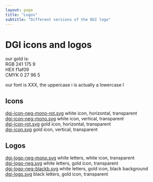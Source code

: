 ```yaml
---
layout: page
title: "Logos"
subtitle: "Different versions of the DGI logo"
---
```


# DGI icons and logos

our gold is:  
RGB 241 175 9  
HEX f1af09  
CMYK 0 27 96 5

our font is XXX, the uppercase i is actually a lowercase l

## Icons

[dgi-icon-neg-mono-rot.svg](dgi-icon-neg-mono-rot.svg) white icon, horizontal, transparent  
[dgi-icon-neg-mono.svg](dgi-icon-neg-mono.svg) white icon, vertical, transparent  
[dgi-icon-rot.svg](dgi-icon-rot.svg) gold icon, horizontal, transparent  
[dgi-icon.svg](dgi-icon.svg) gold icon, vertical, transparent

## Logos

[dgi-logo-neg-mono.svg](dgi-logo-neg-mono.svg) white letters, white icon, transparent  
[dgi-logo-neg.svg](dgi-logo-neg.svg) white letters, gold icon, transparent  
[dgi-logo-neg-blackb.svg](./dgi-logo-neg-blackb.svg) white letters, gold icon, black background  
[dgi-logo.svg](./dgi-logo.svg) black letters, gold icon, transparent
